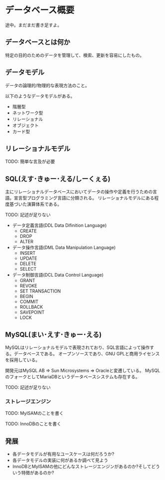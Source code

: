 # データベース概要

途中。まだまだ書き足すよ。

## データベースとは何か

特定の目的のためのデータを管理して、検索、更新を容易にしたもの。


## データモデル

データの論理的/物理的な表現方法のこと。

以下のようなデータモデルがある。

- 階層型
- ネットワーク型
- リレーショナル
- オブジェクト
- カード型

## リレーショナルモデル

TODO: 簡単な言及が必要

## SQL(えす･きゅー･える/しーくぇる)

主にリレーショナルデータベースにおいてデータの操作や定義を行うための言語。宣言型プログラミング言語に分類される。
リレーショナルモデルにある程度基づいた演算体系である。

TODO: 記述が足りない

- データ定義言語(DDL Data Difinition Language)
    - CREATE
    - DROP
    - ALTER
- データ操作言語(DML Data Manipulation Language)
    - INSERT
    - UPDATE
    - DELETE
    - SELECT
- データ制御言語(DCL Data Control Language)
    - GRANT
    - REVOKE
    - SET TRANSACTION
    - BEGIN
    - COMMIT
    - ROLLBACK
    - SAVEPOINT
    - LOCK

## MySQL(まい･えす･きゅー･える)

MySQLはリレーショナルモデルで表現されており、SQL言語によって操作する。データベースである。
オープンソースであり、GNU GPLと商用ライセンスを採用している。

開発元はMySQL AB => Sun Microsystems => Oracleと変遷している。
MySQLのフォークとしてMariaDBというデータベースシステムも存在する。

TODO: 記述が足りない

### ストレージエンジン


TODO: MyISAMのことを書く

TODO: InnoDBのことを書く


## 発展

- 各データモデルが有用なユースケースは何だろうか?
- 各データモデルの実装に何があるか調べて見よう
- InnoDBとMyISAMの他にどんなストレージエンジンがあるのか?そしてどういう特徴があるのか?


